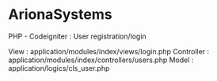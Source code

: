 # ArionaSystems
PHP - Codeigniter : User registration/login

View : application/modules/index/views/login.php
Controller : application/modules/index/controllers/users.php
Model : application/logics/cls_user.php
